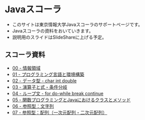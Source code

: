 # Javaスコーラ

- このサイトは東京情報大学Javaスコーラのサポートページです。
- Javaスコーラの資料をおいていきます。
- 説明用のスライドはSlideShareに上げる予定。

## スコーラ資料
- [00 - 情報領域](00.md)
- [01 - プログラミング言語と環境構築](01.md)
- [02 - データ型 - char int double](02.md)
- [03 -  演算子と式・条件分岐](03.md)
- [04 - ループ文 - for do-while break continue](04.md)
- [05 -  関数プログラミングとJavaにおけるクラスとメソッド](05.md)
- [06 - 参照型：文字列](06.md)
- [07 - 参照型：配列（一次元配列・二次元配列）](07.md)
